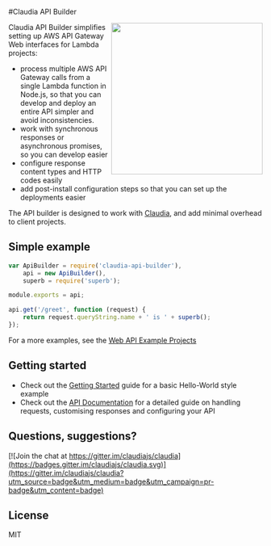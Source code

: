 #Claudia API Builder

<img src="https://claudiajs.github.io/claudiajs.com/assets/claudiajs.svg" height="300" align="right" />

Claudia API Builder simplifies setting up AWS API Gateway Web interfaces for Lambda projects:
  * process multiple AWS API Gateway calls from a single Lambda function in Node.js, so that you can develop and deploy an entire API simpler and avoid inconsistencies.
  * work with synchronous responses or asynchronous promises, so you can develop easier
  * configure response content types and HTTP codes easily
  * add post-install configuration steps so that you can set up the deployments easier

The API builder is designed to work with [Claudia](https://github.com/claudiajs), and add minimal overhead to client projects. 

## Simple example

```javascript
var ApiBuilder = require('claudia-api-builder'),
	api = new ApiBuilder(),
	superb = require('superb');

module.exports = api;

api.get('/greet', function (request) {
	return request.queryString.name + ' is ' + superb();
});
```

For a more examples, see the [Web API Example Projects](https://github.com/claudiajs/example-projects#web-api)

## Getting started

* Check out the [Getting Started](docs/getting_started.md) guide for a basic Hello-World style example
* Check out the [API Documentation](docs/api.md) for a detailed guide on handling requests, customising responses and configuring your API

## Questions, suggestions? 
[![Join the chat at https://gitter.im/claudiajs/claudia](https://badges.gitter.im/claudiajs/claudia.svg)](https://gitter.im/claudiajs/claudia?utm_source=badge&utm_medium=badge&utm_campaign=pr-badge&utm_content=badge)


## License

MIT
